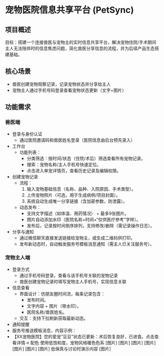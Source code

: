 # 宠物医院信息共享平台 (PetSync)

## 项目概述
目标：搭建一个连接兽医与宠物主的实时信息共享平台，解决宠物住院/手术期间主人无法陪伴时的信息焦虑问题，简化兽医分享信息的流程，并为后续产品生态搭建基础。

## 核心场景
- 兽医创建宠物观察记录，记录宠物状态并分享给主人
- 宠物主人通过手机号码登录查看宠物状态更新（文字+图片）

## 功能需求

### 兽医端
- 登录与身份认证
  - 通过医院邀请码和兽医姓名登录（医院信息由后台预先录入）
- 工作台
  - 功能列表：
    - 分类筛选：按时间/状态（住院/术后）筛选查看所有宠物记录。
    - 搜索：宠物名称/主人手机号快速定位。
    - 点击进入单宠详情页，查看历史记录及编辑权限。
- 创建宠物记录
  - 流程：
    1. 输入宠物基础信息（名称、品种、入院原因、手术类型）。
    2. 上传宠物照片（可选，用于生成病例/项目封面）。
    3. 系统自动生成唯一分享链接（含加密参数，防泄露）。
  - 动态发布：
    - 支持文字描述（如体温、用药情况） + 最多9张图片。
    - 图片自动添加水印（医院名称+时间+“仅供医疗参考”字样）。
    - 发布后，记录按时间倒序排列，支持修改/删除（需记录操作日志）。
- 分享与通知
  - 通过微信聊天直接发送链接给宠物主，或生成二维码供打印。
  - 发布新动态时，自动触发服务号模板消息通知（需主人已关注服务号）。
### 宠物主人端
- 登录方式
  - 通过手机号码登录，查看与该手机号关联的宠物记录
  - 兽医创建宠物记录时填写宠物主人手机号，实现信息关联
- 信息查看
  - 界面设计：仿朋友圈时间流，每条记录包含：
    - 发布时间。
    - 文字内容 + 图片（带水印）。
    - 医院名称/兽医姓名。
  - 交互：支持下拉刷新获取最新动态。
-  通知提醒
  - 服务号推送模板消息，内容示例：
- 【XX宠物医院】您的爱宠“豆豆”状态已更新：术后恢复良好，已进食。点击查看详情→
配色
使用低饱和度，宠物风格暖色色系
[图片]
[图片]
[图片]
[图片]
[图片]
[图片]
[图片]
低保真与讨论时演示内容
[图片]
